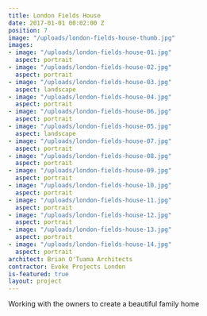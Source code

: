 ```yaml
---
title: London Fields House
date: 2017-01-01 00:02:00 Z
position: 7
image: "/uploads/london-fields-house-thumb.jpg"
images:
- image: "/uploads/london-fields-house-01.jpg"
  aspect: portrait
- image: "/uploads/london-fields-house-02.jpg"
  aspect: portrait
- image: "/uploads/london-fields-house-03.jpg"
  aspect: landscape
- image: "/uploads/london-fields-house-04.jpg"
  aspect: portrait
- image: "/uploads/london-fields-house-06.jpg"
  aspect: portrait
- image: "/uploads/london-fields-house-05.jpg"
  aspect: landscape
- image: "/uploads/london-fields-house-07.jpg"
  aspect: portrait
- image: "/uploads/london-fields-house-08.jpg"
  aspect: portrait
- image: "/uploads/london-fields-house-09.jpg"
  aspect: portrait
- image: "/uploads/london-fields-house-10.jpg"
  aspect: portrait
- image: "/uploads/london-fields-house-11.jpg"
  aspect: portrait
- image: "/uploads/london-fields-house-12.jpg"
  aspect: portrait
- image: "/uploads/london-fields-house-13.jpg"
  aspect: portrait
- image: "/uploads/london-fields-house-14.jpg"
  aspect: portrait
architect: Brian O'Tuama Architects
contractor: Evoke Projects London
is-featured: true
layout: project
---
```


Working with the owners to create a beautiful family home